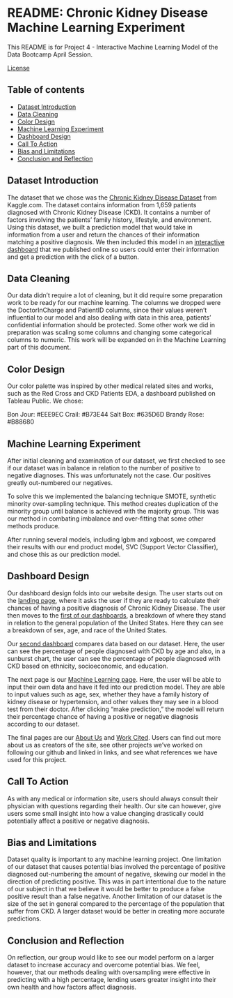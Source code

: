 # README: Chronic Kidney Disease Machine Learning Experiment

This README is for Project 4 - Interactive Machine Learning Model of the Data Bootcamp April Session.

[License](https://github.com/TheBoognish138/project-4/blob/master/LICENSE)

## Table of contents

* [Dataset Introduction](#dataset-introduction)
* [Data Cleaning](#data-cleaning)
* [Color Design](#color-design)
* [Machine Learning Experiment](#machine-learning-experiment)
* [Dashboard Design](#dashboard-design)
* [Call To Action](#call-to-action)
* [Bias and Limitations](#bias-and-limitations)
* [Conclusion and Reflection](#conclusion-and-reflection)


## Dataset Introduction

The dataset that we chose was the [Chronic Kidney Disease Dataset](https://www.kaggle.com/datasets/rabieelkharoua/chronic-kidney-disease-dataset-analysis/data) from Kaggle.com. The dataset contains information from 1,659 patients diagnosed with Chronic Kidney Disease (CKD). It contains a number of factors involving the patients’ family history, lifestyle, and environment. Using this dataset, we built a prediction model that would take in information from a user and return the chances of their information matching a positive diagnosis. We then included this model in an [interactive dashboard](https://missmandee.pythonanywhere.com/) that we published online so users could enter their information and get a prediction with the click of a button.

## Data Cleaning

Our data didn’t require a lot of cleaning, but it did require some preparation work to be ready for our machine learning. The columns we dropped were the DoctorInCharge and PatientID columns, since their values weren’t influential to our model and also dealing with data in this area, patients’ confidential information should be protected. Some other work we did in preparation was scaling some columns and changing some categorical columns to numeric. This work will be expanded on in the Machine Learning part of this document. 

## Color Design

Our color palette was inspired by other medical related sites and works, such as the Red Cross and CKD Patients EDA, a dashboard published on Tableau Public. We chose:

Bon Jour: #EEE9EC
Crail: #B73E44
Salt Box: #635D6D
Brandy Rose: #B88680

## Machine Learning Experiment

After initial cleaning and examination of our dataset, we first checked to see if our dataset was in balance in relation to the number of positive to negative diagnoses. This was unfortunately not the case. Our positives greatly out-numbered our negatives. 

To solve this we implemented the balancing technique SMOTE, synthetic minority over-sampling technique. This method creates duplication of the minority group until balance is achieved with the majority group. This was our method in combating imbalance and over-fitting that some other methods produce.

After running several models, including lgbm and xgboost, we compared their results with our end product model, SVC (Support Vector Classifier), and chose this as our prediction model.

## Dashboard Design

Our dashboard design folds into our website design. The user starts out on the [landing page](https://missmandee.pythonanywhere.com/), where it asks the user if they are ready to calculate their chances of having a positive diagnosis of Chronic Kidney Disease. The user then moves to the [first of our dashboards](https://missmandee.pythonanywhere.com/dashboard1), a breakdown of where they stand in relation to the general population of the United States. Here they can see a breakdown of sex, age, and race of the United States.

Our [second dashboard](https://missmandee.pythonanywhere.com/dashboard2) compares data based on our dataset. Here, the user can see the percentage of people diagnosed with CKD by age and also, in a sunburst chart, the user can see the percentage of people diagnosed with CKD based on ethnicity, socioeconomic, and education.

The next page is our [Machine Learning page](https://missmandee.pythonanywhere.com/index). Here, the user will be able to input their own data and have it fed into our prediction model. They are able to input values such as age, sex, whether they have a family history of kidney disease or hypertension, and other values they may see in a blood test from their doctor. After clicking “make prediction,” the model will return their percentage chance of having a positive or negative diagnosis according to our dataset. 

The final pages are our [About Us](https://missmandee.pythonanywhere.com/about_us) and [Work Cited](https://missmandee.pythonanywhere.com/works_cited). Users can find out more about us as creators of the site, see other projects we’ve worked on following our github and linked in links, and see what references we have used for this project.

## Call To Action

As with any medical or information site, users should always consult their physician with questions regarding their health. Our site can however, give users some small insight into how a value changing drastically could potentially affect a positive or negative diagnosis. 

## Bias and Limitations

Dataset quality is important to any machine learning project. One limitation of our dataset that causes potential bias involved the percentage of positive diagnosed out-numbering the amount of negative, skewing our model in the direction of predicting positive. This was in part intentional due to the nature of our subject in that we believe it would be better to produce a false positive result than a false negative. Another limitation of our dataset is the size of the set in general compared to the percentage of the population that suffer from CKD. A larger dataset would be better in creating more accurate predictions. 

## Conclusion and Reflection

On reflection, our group would like to see our model perform on a larger dataset to increase accuracy and overcome potential bias. We feel, however, that our methods dealing with oversampling were effective in predicting with a high percentage, lending users greater insight into their own health and how factors affect diagnosis.